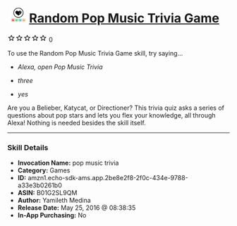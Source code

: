 # &nbsp;<img src="skill_icon" alt="Random Pop Music Trivia Game icon" width="36"> [Random Pop Music Trivia Game](http://alexa.amazon.com/#skills/amzn1.echo-sdk-ams.app.2be8e2f8-2f0c-434e-9788-a33e3b0261b0)
![0 stars](../../images/ic_star_border_black_18dp_1x.png)![0 stars](../../images/ic_star_border_black_18dp_1x.png)![0 stars](../../images/ic_star_border_black_18dp_1x.png)![0 stars](../../images/ic_star_border_black_18dp_1x.png)![0 stars](../../images/ic_star_border_black_18dp_1x.png) 0

To use the Random Pop Music Trivia Game skill, try saying...

* *Alexa, open Pop Music Trivia*

* *three*

* *yes*

Are you a Belieber, Katycat, or Directioner? This trivia quiz asks a series of questions about pop stars and lets you flex your knowledge, all through Alexa! Nothing is needed besides the skill itself.

***

### Skill Details

* **Invocation Name:** pop music trivia
* **Category:** Games
* **ID:** amzn1.echo-sdk-ams.app.2be8e2f8-2f0c-434e-9788-a33e3b0261b0
* **ASIN:** B01G2SL9QM
* **Author:** Yamileth Medina
* **Release Date:** May 25, 2016 @ 08:38:35
* **In-App Purchasing:** No
